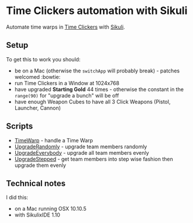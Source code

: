 # Time Clickers automation with Sikuli

Automate time warps in [Time Clickers](http://store.steampowered.com/app/385770/) with [Sikuli](http://www.sikuli.org/).

## Setup

To get this to work you should:

* be on a Mac (otherwise the `switchApp` will probably break) - patches welcomed :bowtie:
* run Time Clickers in a Window at 1024x768
* have upgraded **Starting Gold** 44 times - otherwise the constant in the `range(90)` for "upgrade a bunch" will be off
* have enough Weapon Cubes to have all 3 Click Weapons (Pistol, Launcher, Cannon)

## Scripts

* [TimeWarp](https://rawgit.com/chicks-net/time_clickers_sikuli/master/TimeWarp.sikuli/TimeWarp.html) - handle a Time Warp
* [UpgradeRandomly](https://rawgit.com/chicks-net/time_clickers_sikuli/master/UpgradeRandomly.sikuli/UpgradeRandomly.html) - upgrade team members randomly
* [UpgradeEverybody](https://rawgit.com/chicks-net/time_clickers_sikuli/master/UpgradeEverybody.sikuli/UpgradeEverybody.html) - upgrade all team members evenly
* [UpgradeStepped](https://rawgit.com/chicks-net/time_clickers_sikuli/master/UpgradeStepped.sikuli/UpgradeStepped.html) - get team members into step wise fashion then upgrade them evenly

## Technical notes

I did this:

* on a Mac running OSX 10.10.5
* with SikulixIDE 1.10
